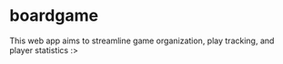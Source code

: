 # boardgame

This web app aims to streamline game organization, play tracking, and player statistics :>
